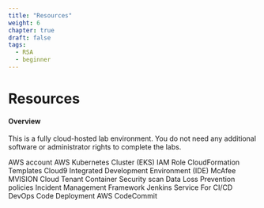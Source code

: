```yaml
---
title: "Resources"
weight: 6
chapter: true
draft: false
tags:
  - RSA
  - beginner
---
```


# Resources

#### Overview 
This is a fully cloud-hosted lab environment. You do not need any additional software or administrator rights to complete the labs. 

AWS account
AWS Kubernetes Cluster (EKS)
IAM Role
CloudFormation Templates 
Cloud9 Integrated Development Environment (IDE)
McAfee MVISION Cloud Tenant
Container Security scan
Data Loss Prevention policies
Incident Management Framework
Jenkins Service
For CI/CD DevOps Code Deployment 
AWS CodeCommit
